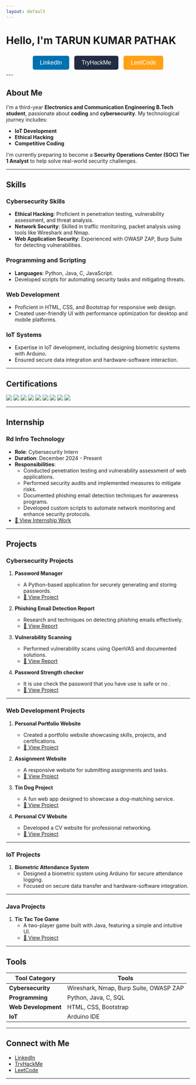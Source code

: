 ```yaml
---
layout: default
---
```


# Hello, I'm TARUN KUMAR PATHAK

<div style="text-align: center; margin-top: 20px;">
  <a href="https://www.linkedin.com/in/tarun-kumar-pathak/" target="_blank" style="text-decoration: none;">
    <button style="background-color: #0072b1; color: white; border: none; padding: 10px 20px; margin: 5px; border-radius: 5px; font-size: 16px; cursor: pointer;">
      LinkedIn
    </button>
  </a>
  <a href="https://tryhackme.com/r/p/tarunkumar910" target="_blank" style="text-decoration: none;">
    <button style="background-color: #212C42; color: white; border: none; padding: 10px 20px; margin: 5px; border-radius: 5px; font-size: 16px; cursor: pointer;">
      TryHackMe
    </button>
  </a>
  <a href="https://leetcode.com/u/tarunkumar910/" target="_blank" style="text-decoration: none;">
    <button style="background-color: #FFA116; color: white; border: none; padding: 10px 20px; margin: 5px; border-radius: 5px; font-size: 16px; cursor: pointer;">
      LeetCode
    </button>
  </a>
</div>
---

## About Me

I'm a third-year **Electronics and Communication Engineering B.Tech student**, passionate about **coding** and **cybersecurity**. My technological journey includes:

- **IoT Development**
- **Ethical Hacking**
- **Competitive Coding**

I'm currently preparing to become a **Security Operations Center (SOC) Tier 1 Analyst** to help solve real-world security challenges.

---

## Skills

### Cybersecurity Skills

- **Ethical Hacking**: Proficient in penetration testing, vulnerability assessment, and threat analysis.
- **Network Security**: Skilled in traffic monitoring, packet analysis using tools like Wireshark and Nmap.
- **Web Application Security**: Experienced with OWASP ZAP, Burp Suite for detecting vulnerabilities.

### Programming and Scripting

- **Languages**: Python, Java, C, JavaScript.
- Developed scripts for automating security tasks and mitigating threats.

### Web Development

- Proficient in HTML, CSS, and Bootstrap for responsive web design.
- Created user-friendly UI with performance optimization for desktop and mobile platforms.

### IoT Systems

- Expertise in IoT development, including designing biometric systems with Arduino.
- Ensured secure data integration and hardware-software interaction.

---

## Certifications

<a href="https://cit2.internshipstudio.com/certificates/validate_certificate.php?verify=ISETHT103046"><img src="https://img.shields.io/badge/-Cyber_Security-FF0000?&style=for-the-badge&logo=CyberSecurity&logoColor=white" /></a>
<a href="https://cit2.internshipstudio.com/certificates/validate_certificate.php?verify=ISETHI103046"><img src="https://img.shields.io/badge/-Internship-007ACC?&style=for-the-badge&logo=InternshipStudio&logoColor=white" /></a>
<a href="https://www.coursera.org/account/accomplishments/verify/36AJC7S2JA57"><img src="https://img.shields.io/badge/-Risk_Management-4D4D4D?&style=for-the-badge&logo=Google&logoColor=white" /></a>
<a href="https://www.coursera.org/account/accomplishments/verify/1JZ3FD5ZOVBA"><img src="https://img.shields.io/badge/-Linux_&_SQL-4D4D4D?&style=for-the-badge&logo=Google&logoColor=white" /></a>
<a href="https://www.coursera.org/account/accomplishments/verify/B506671WRWX4"><img src="https://img.shields.io/badge/-Foundations_of_Cybersecurity-2C2F33?&style=for-the-badge&logo=Google&logoColor=white" /></a>
<a href="https://tryhackme-certificates.s3-eu-west-1.amazonaws.com/THM-SE9TRGWNI4.pdf"><img src="https://img.shields.io/badge/-Web_Fundamentals-006400?&style=for-the-badge&logo=TryHackMe&logoColor=white" /></a>
<a href="https://tryhackme-certificates.s3-eu-west-1.amazonaws.com/THM-C2G2ZXOENZ.png"><img src="https://img.shields.io/badge/-Pre_Security_by_TryHackMe-212C42?&style=for-the-badge&logo=TryHackMe&logoColor=white" /></a>
<a href="https://www.udemy.com/certificate/UC-17a06d36-a8ca-415b-831e-e77a586a0b33/"><img src="https://img.shields.io/badge/-Python-000080?&style=for-the-badge&logo=Udemy&logoColor=white" /></a>
<a href="https://www.udemy.com/certificate/UC-53aacb89-3dfd-4d80-bed1-3db59eda547b/"><img src="https://img.shields.io/badge/-Web_Development-000080?&style=for-the-badge&logo=Udemy&logoColor=white" /></a>


---

## Internship

### Rd Infro Technology  
- **Role**: Cybersecurity Intern  
- **Duration**: December 2024 - Present  
- **Responsibilities**:  
  - Conducted penetration testing and vulnerability assessment of web applications.  
  - Performed security audits and implemented measures to mitigate risks.  
  - Documented phishing email detection techniques for awareness programs.  
  - Developed custom scripts to automate network monitoring and enhance security protocols.  
- [🔗 View Internship Work](https://github.com/tarunkumar910/RD_INFRO_TECHNOLOGY)

---






## Projects

### Cybersecurity Projects

1. **Password Manager**  
   - A Python-based application for securely generating and storing passwords.  
   - [🔗 View Project](https://github.com/tarunkumar910/RD_INFRO_TECHNOLOGY/tree/main/Password%20manager%20Guide)

2. **Phishing Email Detection Report**  
   - Research and techniques on detecting phishing emails effectively.  
   - [🔗 View Report](https://github.com/tarunkumar910/RD_INFRO_TECHNOLOGY/blob/main/Phishing%20Awareness/Phishing%20Campingn/SIMULATED%20PHISHING%20CAMPAIGN%20REPORT.pdf)

3. **Vulnerability Scanning**  
   - Performed vulnerability scans using OpenVAS and documented solutions.  
   - [🔗 View Report](https://github.com/tarunkumar910/RD_INFRO_TECHNOLOGY/blob/main/Open%20VAS/report-002ed79e-c41f-4d81-9d29-f0329fbb1462.pdf)
     
4. **Password Strength checker**  
   - It is use check the password that you have use is safe or no .  
   - [🔗 View Project](https://github.com/tarunkumar910/password_strength_checker)
---

### Web Development Projects

1. **Personal Portfolio Website**  
   - Created a portfolio website showcasing skills, projects, and certifications.  
   - [🔗 View Project](https://tarunkumar910.github.io/personal/)

2. **Assignment Website**  
   - A responsive website for submitting assignments and tasks.  
   - [🔗 View Project](https://tarunkumar910.github.io/Assignment/)

3. **Tin Dog Project**  
   - A fun web app designed to showcase a dog-matching service.  
   - [🔗 View Project](https://tarunkumar910.github.io/tin-dog-project/)

4. **Personal CV Website**  
   - Developed a CV website for professional networking.  
   - [🔗 View Project](https://tarunkumar910.github.io/cv/)

---

### IoT Projects

1. **Biometric Attendance System**  
   - Designed a biometric system using Arduino for secure attendance logging.  
   - Focused on secure data transfer and hardware-software integration.

---

### Java Projects

1. **Tic Tac Toe Game**  
   - A two-player game built with Java, featuring a simple and intuitive UI.  
   - [🔗 View Project](https://github.com/tarunkumar910/tic_tac_to_game)

---

## Tools

| Tool Category       | Tools                                                                 |
|---------------------|----------------------------------------------------------------------|
| **Cybersecurity**   | Wireshark, Nmap, Burp Suite, OWASP ZAP                               |
| **Programming**     | Python, Java, C, SQL                                        |
| **Web Development** | HTML, CSS, Bootstrap                                                |
| **IoT**             | Arduino IDE                                                        |

---

## Connect with Me

- [LinkedIn](https://www.linkedin.com/in/tarun-kumar-pathak/)
- [TryHackMe](https://tryhackme.com/r/p/tarunkumar910)
- [LeetCode](https://leetcode.com/u/tarunkumar910/)

---
